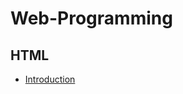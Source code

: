 # Web-Programming

## HTML

* [Introduction](https://junji64.github.io/Web-Programming/HTML/HTML%20intro.html)
